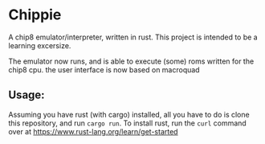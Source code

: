 # Chippie

A chip8 emulator/interpreter, written in rust. This project is intended to be a learning excersize.

The emulator now runs, and is able to execute (some) roms written for the chip8 cpu.
the user interface is now based on macroquad

## Usage:
Assuming you have rust (with cargo) installed, all you have to do is clone this repository, and run `cargo run`.
To install rust, run the `curl` command over at https://www.rust-lang.org/learn/get-started 
